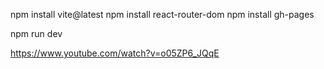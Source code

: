 npm install vite@latest
npm install react-router-dom
npm install gh-pages

npm run dev

https://www.youtube.com/watch?v=o05ZP6_JQqE